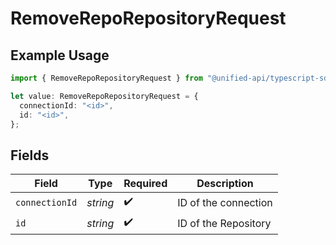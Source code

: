 # RemoveRepoRepositoryRequest

## Example Usage

```typescript
import { RemoveRepoRepositoryRequest } from "@unified-api/typescript-sdk/sdk/models/operations";

let value: RemoveRepoRepositoryRequest = {
  connectionId: "<id>",
  id: "<id>",
};
```

## Fields

| Field                | Type                 | Required             | Description          |
| -------------------- | -------------------- | -------------------- | -------------------- |
| `connectionId`       | *string*             | :heavy_check_mark:   | ID of the connection |
| `id`                 | *string*             | :heavy_check_mark:   | ID of the Repository |